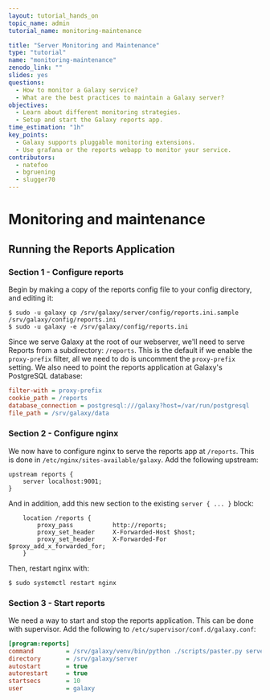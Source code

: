 ```yaml
---
layout: tutorial_hands_on
topic_name: admin
tutorial_name: monitoring-maintenance

title: "Server Monitoring and Maintenance"
type: "tutorial"
name: "monitoring-maintenance"
zenodo_link: ""
slides: yes
questions:
  - How to monitor a Galaxy service?
  - What are the best practices to maintain a Galaxy server?
objectives:
  - Learn about different monitoring strategies.
  - Setup and start the Galaxy reports app.
time_estimation: "1h"
key_points:
  - Galaxy supports pluggable monitoring extensions.
  - Use grafana or the reports webapp to monitor your service.
contributors:
  - natefoo
  - bgruening
  - slugger70
---
```


# Monitoring and maintenance

## Running the Reports Application

### Section 1 - Configure reports

Begin by making a copy of the reports config file to your config directory, and editing it:

```console
$ sudo -u galaxy cp /srv/galaxy/server/config/reports.ini.sample /srv/galaxy/config/reports.ini
$ sudo -u galaxy -e /srv/galaxy/config/reports.ini
```

Since we serve Galaxy at the root of our webserver, we'll need to serve Reports from a subdirectory: `/reports`. This is the default if we enable the `proxy-prefix` filter, all we need to do is uncomment the `proxy-prefix` setting. We also need to point the reports application at Galaxy's PostgreSQL database:

```ini
filter-with = proxy-prefix
cookie_path = /reports
database_connection = postgresql:///galaxy?host=/var/run/postgresql
file_path = /srv/galaxy/data
```

### Section 2 - Configure nginx

We now have to configure nginx to serve the reports app at `/reports`. This is done in `/etc/nginx/sites-available/galaxy`. Add the following upstream:

```nginx
upstream reports {
    server localhost:9001;
}
```

And in addition, add this new section to the existing `server { ... }` block:

```nginx
    location /reports {
        proxy_pass           http://reports;
        proxy_set_header     X-Forwarded-Host $host;
        proxy_set_header     X-Forwarded-For  $proxy_add_x_forwarded_for;
    }
```

Then, restart nginx with:

```console
$ sudo systemctl restart nginx
```

### Section 3 - Start reports

We need a way to start and stop the reports application. This can be done with supervisor. Add the following to `/etc/supervisor/conf.d/galaxy.conf`:

```ini
[program:reports]
command         = /srv/galaxy/venv/bin/python ./scripts/paster.py serve /srv/galaxy/config/reports.ini --log-file=/srv/galaxy/log/reports.log
directory       = /srv/galaxy/server
autostart       = true
autorestart     = true
startsecs       = 10
user            = galaxy
```
